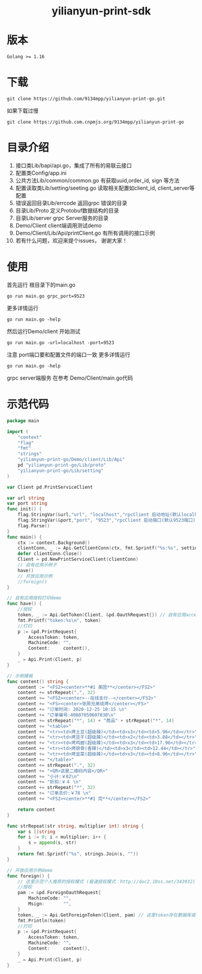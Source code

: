 <h1 align="center">yilianyun-print-sdk</h1>

# 版本

```
Golang >= 1.16
```
# 下载

```shell
git clone https://github.com/9134mpp/yilianyun-print-go.git
```

如果下载过慢
```shell
git clone https://github.com.cnpmjs.org/9134mpp/yilianyun-print-go
```

 # 目录介绍
  1. 接口类Lib/bapi/api.go，集成了所有的易联云接口
  2. 配置类Config/app.ini
  3. 公共方法Lib/common/common.go 有获取uuid,order_id, sign 等方法
  4. 配置读取类Lib/setting/seeting.go 读取相关配置如client_id, client_server等配置
  5. 错误返回目录Lib/errcode 返回grpc 错误的目录
  6. 目录Lib/Proto 定义Protobuf数据结构的目录
  7. 目录Lib/server grpc Server服务的目录 
  8. Demo/Client client端调用测试demo
  9. Demo/Client/Lib/Api/printClient.go 有所有调用的接口示例
  10. 若有什么问题，欢迎来提个issues， 谢谢大家！

 
 # 使用
 首先运行 根目录下的main.go
   ```shell script
  go run main.go grpc_port=9523
  ```
更多详情运行
```shell script
go run main.go -help
````
然后运行Demo/client 开始测试
  ```shell script
 go run main.go -url=localhost -port=9523
 ```
注意 port端口要和配置文件的端口一致
更多详情运行
```shell script
go run main.go -help
````
grpc server端服务 在参考 Demo/Client/main.go代码


# 示范代码 
```go 
package main

import (
	"context"
	"flag"
	"fmt"
	"strings"
	"yilianyun-print-go/Demo/client/Lib/Api"
	pd "yilianyun-print-go/Lib/proto"
	"yilianyun-print-go/Lib/setting"
)

var Client pd.PrintServiceClient

var url string
var port string
func init() {
	flag.StringVar(&url,"url", "localhost","rpcClient 启动地址(默认localhost)")
	flag.StringVar(&port,"port", "9523","rpcClient 启动端口(默认9523端口)")
	flag.Parse()
}
func main() {
	ctx := context.Background()
	clientConn, _ := Api.GetClientConn(ctx, fmt.Sprintf("%s:%s", setting.RpcServerSetting.Url, setting.RpcServerSetting.Port), nil)
	defer clientConn.Close()
	Client = pd.NewPrintServiceClient(clientConn)
	// 自有应用示例子
	have()
	// 开放应用示例
	//foreign()
}

// 自有应用授权打印demo
func have() {
	//授权
	token, _ := Api.GetToken(Client, &pd.OauthRequest{}) // 自有应用access_token有效期时间永久获取后记得保存，不要频繁获取！！！ 不要频繁获取！！！ 不要频繁获取！！！
	fmt.Printf("token:%s\n", token)
	//打印
	p := &pd.PrintRequest{
		AccessToken: token,
		MachineCode: "",
		Content:     content(),
	}
	_ = Api.Print(Client, p)
}

// 示例模板
func content() string {
	content := "<FS2><center>**#1 美团**</center></FS2>"
	content += strRepeat(".", 32)
	content += "<FS2><center>--在线支付--</center></FS2>"
	content += "<FS><center>张周兄弟烧烤</center></FS>"
	content += "订单时间: 2020-12-25 10:15 \n"
	content += "订单编号:40807050607030\n"
	content += strRepeat("*", 14) + "商品" + strRepeat("*", 14)
	content += "<table>"
	content += "<tr><td>烤土豆(超级辣)</td><td>x3</td><td>5.96</td></tr>"
	content += "<tr><td>烤豆干(超级辣)</td><td>x2</td><td>3.88</td></tr>"
	content += "<tr><td>烤鸡翅(超级辣)</td><td>x3</td><td>17.96</td></tr>"
	content += "<tr><td>烤排骨(香辣)</td><td>x3</td><td>12.44</td></tr>"
	content += "<tr><td>烤韭菜(超级辣)</td><td>x3</td><td>8.96</td></tr>"
	content += "</table>"
	content += strRepeat(".", 32)
	content += "<QR>这是二维码内容</QR>"
	content += "小计:￥82\n"
	content += "折扣:￥４ \n"
	content += strRepeat("*", 32)
	content += "订单总价:￥78 \n"
	content += "<FS2><center>**#1 完**</center></FS2>"

	return content
}

func strRepeat(str string, multiplier int) string {
	var s []string
	for i := 0; i < multiplier; i++ {
		s = append(s, str)
	}
	return fmt.Sprintf("%s", strings.Join(s, ""))
}

// 开放应用示例demo
func foreign() {
	// 这里示范个人推荐的授权模式 (极速授权模式：http://doc2.10ss.net/343932)
	//授权
	pam := &pd.ForeignOauthRequest{
		MachineCode: "",
		Msign:       "",
	}
	token, _ := Api.GetForeignToken(Client, pam) // 这里token存在数据库或者缓存中即可
	fmt.Println(token)
	//打印
	p := &pd.PrintRequest{
		AccessToken: token,
		MachineCode: "",
		Content:     content(),
	}
	_ = Api.Print(Client, p)
}
```
